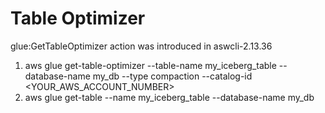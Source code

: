 # Table Optimizer

glue:GetTableOptimizer action was introduced in aswcli-2.13.36

1. aws glue get-table-optimizer --table-name my_iceberg_table --database-name my_db --type compaction  --catalog-id <YOUR_AWS_ACCOUNT_NUMBER>
2. aws glue get-table --name my_iceberg_table --database-name my_db
